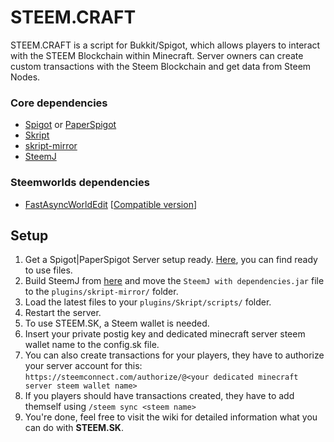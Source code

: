 # STEEM.CRAFT
STEEM.CRAFT is a script for Bukkit/Spigot, which allows players to interact with the STEEM Blockchain within Minecraft.
Server owners can create custom transactions with the Steem Blockchain and get data from Steem Nodes.

### Core dependencies
- [Spigot](https://hub.spigotmc.org/stash/projects/SPIGOT) or [PaperSpigot](https://papermc.io/)
- [Skript](https://github.com/SkriptLang/Skript)
- [skript-mirror](https://github.com/btk5h/skript-mirror)
- [SteemJ](https://github.com/muksihs/steem-java-api-wrapper)

### Steemworlds dependencies
- [FastAsyncWorldEdit](https://github.com/IntellectualSites/FastAsyncWorldEdit-1.13) [[Compatible version](https://ci.athion.net/job/FastAsyncWorldEdit-1.13/163/)]

## Setup
1. Get a Spigot|PaperSpigot Server setup ready. [Here](https://papermc.io/), you can find ready to use files.
1. Build SteemJ from [here](https://github.com/muksihs/steem-java-api-wrapper) and move the `SteemJ with dependencies.jar` file to the `plugins/skript-mirror/` folder.
2. Load the latest files to your `plugins/Skript/scripts/` folder.
3. Restart the server.
4. To use STEEM.SK, a Steem wallet is needed.
5. Insert your private postig key and dedicated minecraft server steem wallet name to the config.sk file.
6. You can also create transactions for your players, they have to authorize your server account for this: `https://steemconnect.com/authorize/@<your dedicated minecraft server steem wallet name>`
7. If you players should have transactions created, they have to add themself using `/steem sync <steem name>`
8. You're done, feel free to visit the wiki for detailed information what you can do with **STEEM.SK**.
